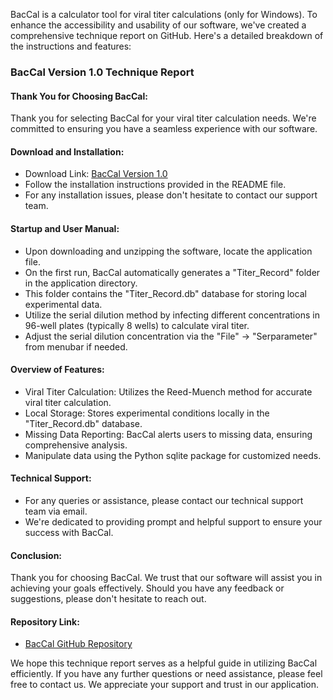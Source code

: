 BacCal is a calculator tool for viral titer calculations (only for Windows).
To enhance the accessibility and usability of our software, we've created a comprehensive technique report on GitHub. Here's a detailed breakdown of the instructions and features:

### BacCal Version 1.0 Technique Report

#### Thank You for Choosing BacCal:

Thank you for selecting BacCal for your viral titer calculation needs. We're committed to ensuring you have a seamless experience with our software.

#### Download and Installation:

- Download Link: [BacCal Version 1.0](https://github.com/Chiskuare/BacCalculator/tree/main/BacCal_Version1.0/portable_download/portablefile.zip)
- Follow the installation instructions provided in the README file.
- For any installation issues, please don't hesitate to contact our support team.

#### Startup and User Manual:

- Upon downloading and unzipping the software, locate the application file.
- On the first run, BacCal automatically generates a "Titer_Record" folder in the application directory.
- This folder contains the "Titer_Record.db" database for storing local experimental data.
- Utilize the serial dilution method by infecting different concentrations in 96-well plates (typically 8 wells) to calculate viral titer.
- Adjust the serial dilution concentration via the "File" -> "Serparameter" from menubar if needed.

#### Overview of Features:

- Viral Titer Calculation: Utilizes the Reed-Muench method for accurate viral titer calculation.
- Local Storage: Stores experimental conditions locally in the "Titer_Record.db" database.
- Missing Data Reporting: BacCal alerts users to missing data, ensuring comprehensive analysis.
- Manipulate data using the Python sqlite package for customized needs.

#### Technical Support:

- For any queries or assistance, please contact our technical support team via email.
- We're dedicated to providing prompt and helpful support to ensure your success with BacCal.

#### Conclusion:

Thank you for choosing BacCal. We trust that our software will assist you in achieving your goals effectively. Should you have any feedback or suggestions, please don't hesitate to reach out.

#### Repository Link:

- [BacCal GitHub Repository](https://github.com/Chiskuare/BacCalculator)

We hope this technique report serves as a helpful guide in utilizing BacCal efficiently. If you have any further questions or need assistance, please feel free to contact us. We appreciate your support and trust in our application.

